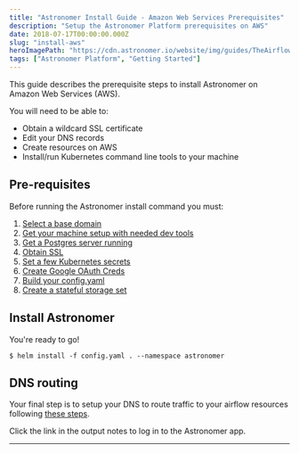 ```yaml
---
title: "Astronomer Install Guide - Amazon Web Services Prerequisites"
description: "Setup the Astronomer Platform prerequisites on AWS"
date: 2018-07-17T00:00:00.000Z
slug: "install-aws"
heroImagePath: "https://cdn.astronomer.io/website/img/guides/TheAirflowUI_preview.png"
tags: ["Astronomer Platform", "Getting Started"]
---
```


This guide describes the prerequisite steps to install Astronomer on Amazon Web Services (AWS).  

You will need to be able to:

* Obtain a wildcard SSL certificate
* Edit your DNS records
* Create resources on AWS
* Install/run Kubernetes command line tools to your machine

## Pre-requisites

Before running the Astronomer install command you must:

1. [Select a base domain](/guides/install-base-domain)
1. [Get your machine setup with needed dev tools](/guides/install-dev-env)
1. [Get a Postgres server running](/guides/install-postgres)
1. [Obtain SSL](/guides/install-ssl)
1. [Set a few Kubernetes secrets](/guides/install-k8s-secrets)
1. [Create Google OAuth Creds ](/guides/install-google-oauth)
1. [Build your config.yaml](/guides/install-config)
1. [Create a stateful storage set](/guides/install-aws-stateful-set)

## Install Astronomer

You're ready to go!

```shell
$ helm install -f config.yaml . --namespace astronomer
```
## DNS routing

Your final step is to setup your DNS to route traffic to your airflow resources following [these steps](/guides/install-aws-dns).

Click the link in the output notes to log in to the Astronomer app.

---
